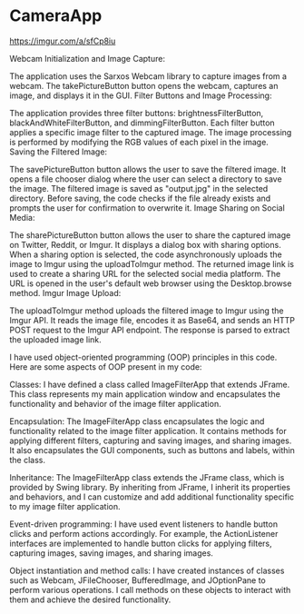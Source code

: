 # CameraApp

https://imgur.com/a/sfCp8iu


Webcam Initialization and Image Capture:

The application uses the Sarxos Webcam library to capture images from a webcam.
The takePictureButton button opens the webcam, captures an image, and displays it in the GUI.
Filter Buttons and Image Processing:

The application provides three filter buttons: brightnessFilterButton, blackAndWhiteFilterButton, and dimmingFilterButton.
Each filter button applies a specific image filter to the captured image.
The image processing is performed by modifying the RGB values of each pixel in the image.
Saving the Filtered Image:

The savePictureButton button allows the user to save the filtered image.
It opens a file chooser dialog where the user can select a directory to save the image.
The filtered image is saved as "output.jpg" in the selected directory.
Before saving, the code checks if the file already exists and prompts the user for confirmation to overwrite it.
Image Sharing on Social Media:

The sharePictureButton button allows the user to share the captured image on Twitter, Reddit, or Imgur.
It displays a dialog box with sharing options.
When a sharing option is selected, the code asynchronously uploads the image to Imgur using the uploadToImgur method.
The returned image link is used to create a sharing URL for the selected social media platform.
The URL is opened in the user's default web browser using the Desktop.browse method.
Imgur Image Upload:

The uploadToImgur method uploads the filtered image to Imgur using the Imgur API.
It reads the image file, encodes it as Base64, and sends an HTTP POST request to the Imgur API endpoint.
The response is parsed to extract the uploaded image link.


 I have used object-oriented programming (OOP) principles in this code. Here are some aspects of OOP present in my code:

Classes: I have defined a class called ImageFilterApp that extends JFrame. This class represents my main application window and encapsulates the functionality and behavior of the image filter application.

Encapsulation: The ImageFilterApp class encapsulates the logic and functionality related to the image filter application. It contains methods for applying different filters, capturing and saving images, and sharing images. It also encapsulates the GUI components, such as buttons and labels, within the class.

Inheritance: The ImageFilterApp class extends the JFrame class, which is provided by Swing library. By inheriting from JFrame, I inherit its properties and behaviors, and I can customize and add additional functionality specific to my image filter application.

Event-driven programming: I have used event listeners to handle button clicks and perform actions accordingly. For example, the ActionListener interfaces are implemented to handle button clicks for applying filters, capturing images, saving images, and sharing images.

Object instantiation and method calls: I have created instances of classes such as Webcam, JFileChooser, BufferedImage, and JOptionPane to perform various operations. I call methods on these objects to interact with them and achieve the desired functionality.
